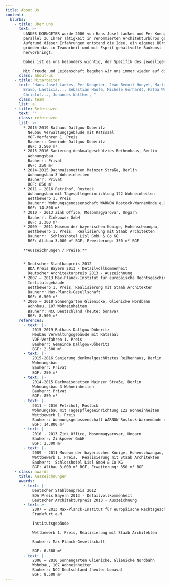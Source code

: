 ```yaml
---
title: About Us
content:
  blurbs:
    - title: Über Uns
      text: >-
        LANKES KOENGETER wurde 2006 von Hans Josef Lankes und Per Koengeter
        parallel zu Ihrer Tätigkeit in renommierten Architekturbüros gegründet.
        Aufgrund dieser Erfahrungen entstand die Idee, ein eigenes Büro zu
        gründen das in Teamarbeit und mit Esprit gehaltvolle Baukunst
        hervorbringt.

        Dabei ist es uns besonders wichtig, der Spezifik des jeweiligen Ortes Beachtung zu schenken und diese Erfordernissen vor Ort abzugleichen. Aus dieser präzisen Kontextanalyse und Interpretation entsteht unsere Architektur. Wir verstehen unsere Arbeit als Beitrag zur Schaffung einer baubiologisch, ökologisch und sozial nachhaltigen Umwelt.

        Mit Freude und Leidenschaft begeben wir uns immer wieder auf die Suche nach adäquaten Lösungen für die uns gestellten Aufgaben. Seit Gründung nimmt LANKES KOENGETER erfolgreich an nationalen und internationalen Wettbewerben teil.
      class: about-us
    - title: Mitarbeiter
      text: "Hans Josef Lankes, Per Köngeter, Jean-Benoit Houyet, Marta Antosik, Marta
        Bravo, Laeticia..., Sebastian Haufe, Michele Görhardt, Fatma Wegner,
        Christof..., Johannes Walther, "
      class: team
      list: a
    - title: Referenzen
      text: ""
      class: referenzen
      list: >-
        * 2015-2019 Rathaus Dallgow-Döberitz 
          Neubau Verwaltungsgebäude mit Ratssaal
          VOF-Verfahren 1. Preis
          Bauherr: Gemeinde Dallgow-Döberitz
          BGF: 2.500 m²
        * 2015-2016 Sanierung denkmalgeschütztes Reihenhaus, Berlin 
          Wohnungsbau
          Bauherr: Privat
          BGF: 250 m²
        * 2014-2015 Dachmaisonetten Mainzer Straße, Berlin 
          Wohnungsbau 3 Wohneinheiten
          Bauherr: Privat
          BGF: 850 m²
        * 2011 – 2016 Petrihof, Rostock
          Wohnungsbau mit Tagespflegeeinrichtung 122 Wohneinheiten
          Wettbewerb 1. Preis
          Bauherr: Wohnungsgenossenschaft WARNOW Rostock-Warnemünde e.G.
          BGF: 14.800 m²
        * 2010 - 2013 Zink Office, Mosonmagyarovar, Ungarn
          Bauherr: Zinkpower GmbH
          BGF: 2.300 m²
        * 2009 – 2011 Museum der bayerischen Könige, Hohenschwangau, 
          Wettbewerb 1. Preis,  Realisierung mit Staab Architekten
          Bauherr:  Schlosshotel Lisl GmbH & Co KG 
          BGF: Altbau 3.000 m² BGF, Erweiterung: 350 m² BGF

        **Auszeichnungen / Preise:**


        * Deutscher Stahlbaupreis 2012
          BDA Preis Bayern 2013 - Detailvollkommenheit
          Deutscher Architekturpreis 2013 - Auszeichnung
        * 2007 – 2013 Max-Planck-Institut für europäische Rechtsgeschichte, Frankfurt a.M.
          Institutsgebäude
          Wettbewerb 1. Preis, Realisierung mit Staab Architekten
          Bauherr: Max-Planck-Gesellschaft
          BGF: 6.500 m²
        * 2006 – 2010 Sonnengarten Glienicke, Glienicke Nordbahn
          Wohnbau, 107 Wohneinheiten
          Bauherr: NCC Deutschland (heute: bonava)
          BGF: 8.500 m²
      references:
        - text: |-
            2015-2019 Rathaus Dallgow-Döberitz 
            Neubau Verwaltungsgebäude mit Ratssaal
            VOF-Verfahren 1. Preis
            Bauherr: Gemeinde Dallgow-Döberitz
            BGF: 2.500 m²
        - text: |-
            2015-2016 Sanierung denkmalgeschütztes Reihenhaus, Berlin 
            Wohnungsbau
            Bauherr: Privat
            BGF: 250 m²
        - text: |-
            2014-2015 Dachmaisonetten Mainzer Straße, Berlin 
            Wohnungsbau 3 Wohneinheiten
            Bauherr: Privat
            BGF: 850 m²
        - text: |-
            2011 – 2016 Petrihof, Rostock
            Wohnungsbau mit Tagespflegeeinrichtung 122 Wohneinheiten
            Wettbewerb 1. Preis
            Bauherr: Wohnungsgenossenschaft WARNOW Rostock-Warnemünde e.G.
            BGF: 14.800 m²
        - text: |-
            2010 - 2013 Zink Office, Mosonmagyarovar, Ungarn
            Bauherr: Zinkpower GmbH
            BGF: 2.300 m²
        - text: |-
            2009 – 2011 Museum der bayerischen Könige, Hohenschwangau, 
            Wettbewerb 1. Preis,  Realisierung mit Staab Architekten
            Bauherr:  Schlosshotel Lisl GmbH & Co KG 
            BGF: Altbau 3.000 m² BGF, Erweiterung: 350 m² BGF
    - class: awards
      title: Auszeichnungen
      awards:
        - text: |-
            Deutscher Stahlbaupreis 2012
            BDA Preis Bayern 2013 - Detailvollkommenheit
            Deutscher Architekturpreis 2013 - Auszeichnung
        - text: >-
            2007 – 2013 Max-Planck-Institut für europäische Rechtsgeschichte,
            Frankfurt a.M.

            Institutsgebäude

            Wettbewerb 1. Preis, Realisierung mit Staab Architekten

            Bauherr: Max-Planck-Gesellschaft

            BGF: 6.500 m²
        - text: |-
            2006 – 2010 Sonnengarten Glienicke, Glienicke Nordbahn
            Wohnbau, 107 Wohneinheiten
            Bauherr: NCC Deutschland (heute: bonava)
            BGF: 8.500 m²
---
```

